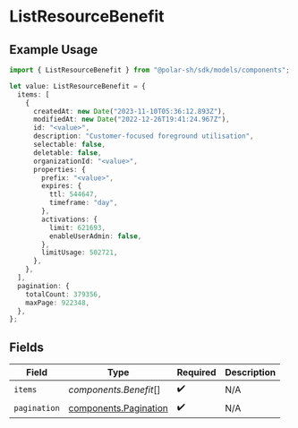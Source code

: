 # ListResourceBenefit

## Example Usage

```typescript
import { ListResourceBenefit } from "@polar-sh/sdk/models/components";

let value: ListResourceBenefit = {
  items: [
    {
      createdAt: new Date("2023-11-10T05:36:12.893Z"),
      modifiedAt: new Date("2022-12-26T19:41:24.967Z"),
      id: "<value>",
      description: "Customer-focused foreground utilisation",
      selectable: false,
      deletable: false,
      organizationId: "<value>",
      properties: {
        prefix: "<value>",
        expires: {
          ttl: 544647,
          timeframe: "day",
        },
        activations: {
          limit: 621693,
          enableUserAdmin: false,
        },
        limitUsage: 502721,
      },
    },
  ],
  pagination: {
    totalCount: 379356,
    maxPage: 922348,
  },
};
```

## Fields

| Field                                                          | Type                                                           | Required                                                       | Description                                                    |
| -------------------------------------------------------------- | -------------------------------------------------------------- | -------------------------------------------------------------- | -------------------------------------------------------------- |
| `items`                                                        | *components.Benefit*[]                                         | :heavy_check_mark:                                             | N/A                                                            |
| `pagination`                                                   | [components.Pagination](../../models/components/pagination.md) | :heavy_check_mark:                                             | N/A                                                            |